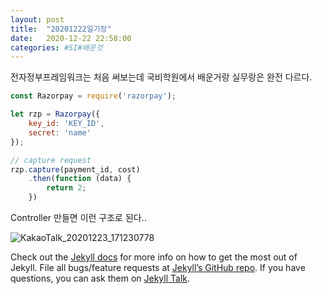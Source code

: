 ```yaml
---
layout: post
title:  "20201222일기장"
date:   2020-12-22 22:58:00 
categories: #SI#배운것
---
```

전자정부프레임워크는 처음 써보는데 국비학원에서 배운거랑 실무랑은 완전 다르다. 


```javascript
const Razorpay = require('razorpay');

let rzp = Razorpay({
	key_id: 'KEY_ID',
	secret: 'name'
});

// capture request
rzp.capture(payment_id, cost)
	.then(function (data) {
		return 2;
	})
```
Controller 만들면 이런 구조로 된다..

![KakaoTalk_20201223_171230778](https://user-images.githubusercontent.com/67885590/103006760-a532eb80-4575-11eb-9ffe-9f13dbe6f7e1.png)


Check out the [Jekyll docs][jekyll-docs] for more info on how to get the most out of Jekyll. File all bugs/feature requests at [Jekyll’s GitHub repo][jekyll-gh]. If you have questions, you can ask them on [Jekyll Talk][jekyll-talk].

[jekyll-docs]: https://jekyllrb.com/docs/home
[jekyll-gh]:   https://github.com/jekyll/jekyll
[jekyll-talk]: https://talk.jekyllrb.com/
